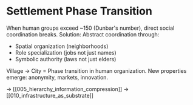 # Settlement Phase Transition

When human groups exceed ~150 (Dunbar's number), direct social coordination breaks.
Solution: Abstract coordination through:
- Spatial organization (neighborhoods)
- Role specialization (jobs not just names)
- Symbolic authority (laws not just elders)

Village → City = Phase transition in human organization.
New properties emerge: anonymity, markets, innovation.

→ [[005_hierarchy_information_compression]]
→ [[010_infrastructure_as_substrate]]
